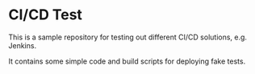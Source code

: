 # CI/CD Test

This is a sample repository for testing out different CI/CD solutions, e.g. Jenkins.

It contains some simple code and build scripts for deploying fake tests.

